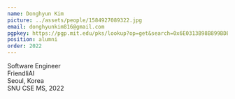 ```yaml
---
name: Donghyun Kim
picture: ../assets/people/1584927089322.jpg
email: donghyunkim816@gmail.com
pgpkey: https://pgp.mit.edu/pks/lookup?op=get&search=0x6E0313B98B899BDE
position: alumni
order: 2022
---
```

Software Engineer<br>
FriendliAI<br>
Seoul, Korea<br>
SNU CSE MS, 2022